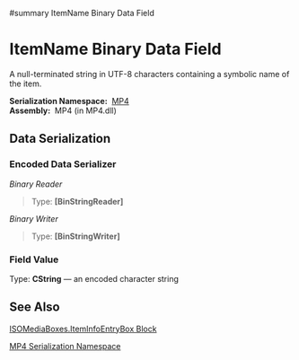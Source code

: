 ﻿#summary ItemName Binary Data Field

# ItemName Binary Data Field #


A null-terminated string in UTF-8 characters containing a symbolic name of the item.

**Serialization Namespace:**  [MP4](Bin_N_MP4.md)<br><b>Assembly:</b>  MP4 (in MP4.dll)<br>
<h2>Data Serialization</h2>

<h3>Encoded Data Serializer</h3>

<i>Binary Reader</i>

<blockquote>Type: <b>[</b><b>BinStringReader]</b><br></blockquote>

<i>Binary Writer</i>

<blockquote>Type: <b>[</b><b>BinStringWriter]</b><br></blockquote>

<h3>Field Value</h3>
Type: <b>CString</b> — an encoded character string <br>
<h2>See Also</h2>

<a href='Bin_T_MP4_ISOMediaBoxes_ItemInfoEntryBox.md'>ISOMediaBoxes.ItemInfoEntryBox Block</a>

<a href='Bin_N_MP4.md'>MP4 Serialization Namespace</a>